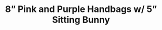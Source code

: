 ---
layout: product
title: '8” Pink and Purple Handbags w/ 5” Sitting Bunny'
category: products
catalog: "spring"
item: 5122X2
case: 12
master: 24
type: [bunny]
size: 8in

photos:
  - src: http://pettingzoo-website.s3.amazonaws.com/products/catalogs/spring/Easter_Bunnys_Outside_Purse.png
    caption: "test"
---